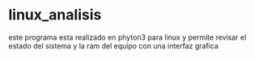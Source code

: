 # linux_analisis
este programa esta realizado en phyton3 para linux y permite revisar el estado del sistema y la ram del equipo con una interfaz grafica
